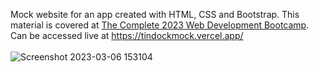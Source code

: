  Mock website for an app created with HTML, CSS and Bootstrap. This material is covered at [The Complete 2023 Web Development Bootcamp](https://www.udemy.com/course/the-complete-web-development-bootcamp/). Can be accessed live at https://tindockmock.vercel.app/<br><br>
![Screenshot 2023-03-06 153104](https://user-images.githubusercontent.com/86803100/223224032-f2bbe289-32bc-4b52-8ea3-495b90de6aa5.png) 
